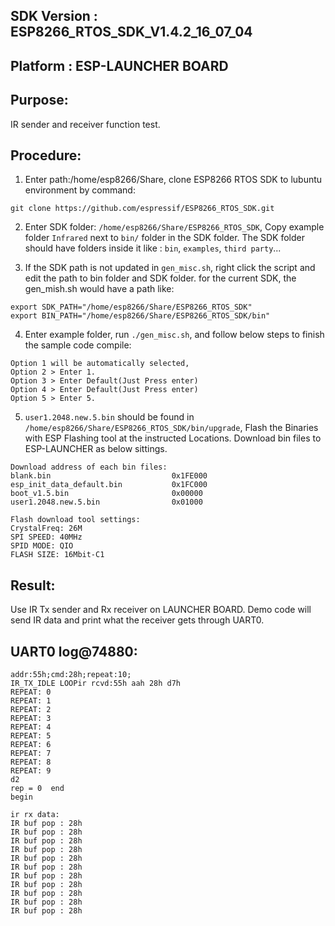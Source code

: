 ## SDK Version : ESP8266_RTOS_SDK_V1.4.2_16_07_04
## Platform : ESP-LAUNCHER BOARD

## Purpose:
IR sender and receiver function test.

## Procedure:
1. Enter path:/home/esp8266/Share, clone ESP8266 RTOS SDK to lubuntu environment by command: 

```
git clone https://github.com/espressif/ESP8266_RTOS_SDK.git 
```
	   
2. Enter SDK folder: `/home/esp8266/Share/ESP8266_RTOS_SDK`, Copy example folder `Infrared` next to `bin/` folder in the SDK folder. The SDK folder should have folders inside it like : `bin`, `examples`, `third party`...

3. If the SDK path is not updated in `gen_misc.sh`, right click the script and edit the path to bin folder and SDK folder. for the current SDK, the gen_mish.sh would have a path like:
       
```
export SDK_PATH="/home/esp8266/Share/ESP8266_RTOS_SDK"
export BIN_PATH="/home/esp8266/Share/ESP8266_RTOS_SDK/bin"
```
	   
4. Enter example folder, run `./gen_misc.sh`, and follow below steps to finish the sample code compile:
	
```
Option 1 will be automatically selected, 
Option 2 > Enter 1. 
Option 3 > Enter Default(Just Press enter)
Option 4 > Enter Default(Just Press enter)
Option 5 > Enter 5.
```	   
5. `user1.2048.new.5.bin` should be found in `/home/esp8266/Share/ESP8266_RTOS_SDK/bin/upgrade`, Flash the Binaries with ESP Flashing tool at the instructed Locations. Download bin files to ESP-LAUNCHER as below sittings.

```		
Download address of each bin files:
blank.bin				            0x1FE000
esp_init_data_default.bin			0x1FC000
boot_v1.5.bin					    0x00000
user1.2048.new.5.bin                0x01000

Flash download tool settings:
CrystalFreq: 26M
SPI SPEED: 40MHz
SPID MODE: QIO
FLASH SIZE: 16Mbit-C1
```

## Result: 
Use IR Tx sender and Rx receiver on LAUNCHER BOARD. Demo code will send IR data and print what the receiver gets through UART0.

## UART0 log@74880:
```
addr:55h;cmd:28h;repeat:10;
IR_TX_IDLE LOOPir rcvd:55h aah 28h d7h 
REPEAT: 0
REPEAT: 1
REPEAT: 2
REPEAT: 3
REPEAT: 4
REPEAT: 5
REPEAT: 6
REPEAT: 7
REPEAT: 8
REPEAT: 9
d2
rep = 0  end 
begin

ir rx data:
IR buf pop : 28h 
IR buf pop : 28h 
IR buf pop : 28h 
IR buf pop : 28h 
IR buf pop : 28h 
IR buf pop : 28h 
IR buf pop : 28h 
IR buf pop : 28h 
IR buf pop : 28h 
IR buf pop : 28h 
IR buf pop : 28h 
```

